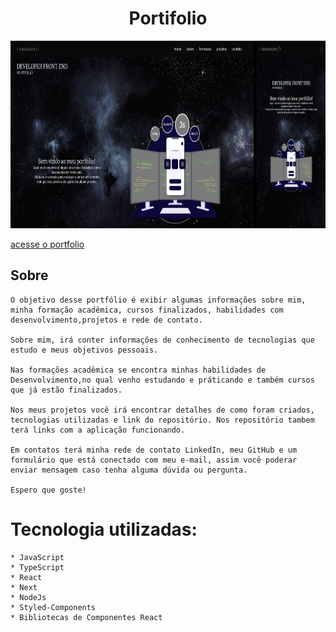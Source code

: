 <div align="center">
  <h1>Portifolio</h1>
  <img src="./public/img/portfolio.png" width="800" height="300" >
</div>

[acesse o portfolio](https://portifolio-allesoares.vercel.app/)

## Sobre
    O objetivo desse portfólio é exibir algumas informações sobre mim, minha formação acadêmica, cursos finalizados, habilidades com desenvolvimento,projetos e rede de contato.

    Sobre mim, irá conter informações de conhecimento de tecnologias que estudo e meus objetivos pessoais.

    Nas formações acadêmica se encontra minhas habilidades de Desenvolvimento,no qual venho estudando e práticando e também cursos que já estão finalizados.

    Nos meus projetos você irá encontrar detalhes de como foram criados, tecnologias utilizadas e link do repositório. Nos repositório tambem terá links com a aplicação funcionando.

    Em contatos terá minha rede de contato LinkedIn, meu GitHub e um formulário que está conectado com meu e-mail, assim você poderar enviar mensagem caso tenha alguma dúvida ou pergunta.

    Espero que goste!

# Tecnologia utilizadas:

    * JavaScript
    * TypeScript
    * React
    * Next
    * NodeJs
    * Styled-Components
    * Bibliotecas de Componentes React
